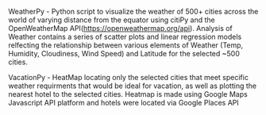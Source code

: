 WeatherPy - Python script to visualize the weather of 500+ cities across the world of varying distance from the equator using citiPy and the OpenWeatherMap API(https://openweathermap.org/api). Analysis of Weather contains a series of scatter plots and linear regression models relfecting the relationship between various elements of Weather (Temp, Humidity, Cloudiness, Wind Speed) and Latitude for the selected ~500 cities.


VacationPy - HeatMap locating only the selected cities that meet specific weather requirments that would be ideal for vacation, as well as plotting the nearest hotel to the selected cities. Heatmap is made using Google Maps Javascript API platform and hotels were located via Google Places API
